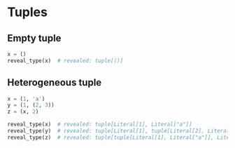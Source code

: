 # Tuples

## Empty tuple

```py
x = ()
reveal_type(x)  # revealed: tuple[()]
```

## Heterogeneous tuple

```py
x = (1, 'a')
y = (1, (2, 3))
z = (x, 2)

reveal_type(x)  # revealed: tuple[Literal[1], Literal["a"]]
reveal_type(y)  # revealed: tuple[Literal[1], tuple[Literal[2], Literal[3]]]
reveal_type(z)  # revealed: tuple[tuple[Literal[1], Literal["a"]], Literal[2]]
```
